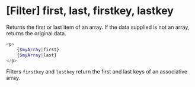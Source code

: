 # [Filter] first, last, firstkey, lastkey

Returns the first or last item of an array. If the data supplied is not an array, returns the original data.

```php
<p>
    {$myArray|first}
    {$myArray|last}
</p>
```

Filters `firstkey` and `lastkey` return the first and last keys of an associative array.